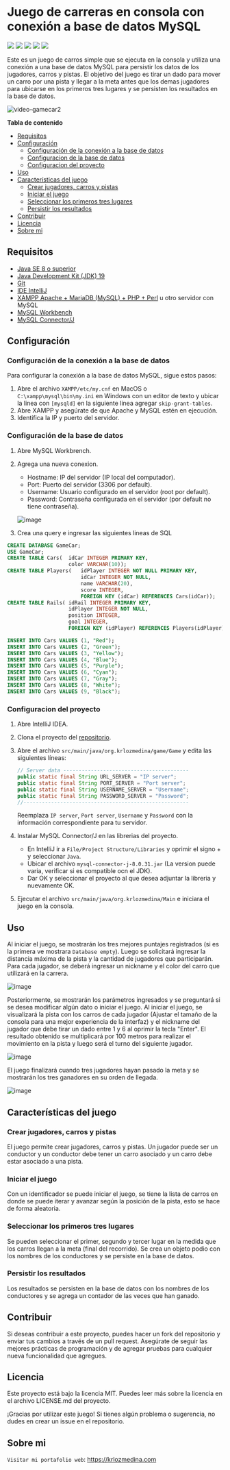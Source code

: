 # Juego de carreras en consola con conexión a base de datos MySQL

![](https://img.shields.io/github/stars/KrlozMedina/GameCar)
![](https://img.shields.io/github/forks/KrlozMedina/GameCar)
![](https://img.shields.io/github/tag/KrlozMedina/GameCar)
![](https://img.shields.io/github/release/KrlozMedina/GameCar)
![](https://img.shields.io/github/issues/KrlozMedina/GameCar)

Este es un juego de carros simple que se ejecuta en la consola y utiliza una
conexión a una base de datos MySQL para persistir los datos de los jugadores,
carros y pistas. El objetivo del juego es tirar un dado para mover un carro
por una pista y llegar a la meta antes que los demas jugadores para ubicarse
en  los primeros tres lugares y se persisten los resultados en la base de
datos.

![video-gamecar2](https://user-images.githubusercontent.com/78941509/227647932-328ed475-69ba-4f99-8372-153f3915aa10.gif)

**Tabla de contenido**

- [Requisitos](#requisitos)
- [Configuración](#configuración)
  * [Configuración de la conexión a la base de datos](#configuración-de-la-conexión-a-la-base-de-datos)
  * [Configuracion de la base de datos](#configuración-de-la-base-de-datos)
  * [Configuracion del proyecto](#configuracion-del-proyecto)
- [Uso](#uso)
- [Características del juego](#características-del-juego)
  * [Crear jugadores, carros y pistas](#crear-jugadores-carros-y-pistas)
  * [Iniciar el juego](#iniciar-el-juego)
  * [Seleccionar los primeros tres lugares](#seleccionar-los-primeros-tres-lugares)
  * [Persistir los resultados](#persistir-los-resultados)
- [Contribuir](#contribuir)
- [Licencia](#licencia)
- [Sobre mi](#sobre-mi)


## Requisitos

- [Java SE 8 o superior](https://www.java.com/en/download)
- [Java Development Kit (JDK) 19](https://www.oracle.com/java/technologies/javase/jdk19-archive-downloads.html)
- [Git](https://git-scm.com/downloads)
- [IDE IntelliJ](https://www.jetbrains.com/idea/download)
- [XAMPP Apache + MariaDB (MySQL) + PHP + Perl](https://www.apachefriends.org/es/index.html) u otro servidor con MySQL
- [MySQL Workbench](https://www.mysql.com/products/workbench/)
- [MySQL Connector/J](https://dev.mysql.com/downloads/connector/j/)

## Configuración

### Configuración de la conexión a la base de datos

Para configurar la conexión a la base de datos MySQL, sigue estos pasos:

1. Abre el archivo `XAMPP/etc/my.cnf` en MacOS o `C:\xampp\mysql\bin\my.ini` en Windows con un editor de texto y ubicar la
linea con `[mysqld]` en la siguiente linea agregar `skip-grant-tables`.
2. Abre XAMPP y asegúrate de que Apache y MySQL estén en ejecución.
3. Identifica la IP y puerto del servidor.

### Configuración de la base de datos

1. Abre MySQL Workbrench.
2. Agrega una nueva conexion.
   - Hostname: IP del servidor (IP local del computador).
   - Port: Puerto del servidor (3306 por default).
   - Username: Usuario configurado en el servidor (root por default).
   - Password: Contraseña configurada en el servidor (por default no tiene contraseña).
   
   ![image](https://user-images.githubusercontent.com/78941509/227777823-6e48be27-e063-4d2d-89f6-99d00acd6d22.png)
   
3. Crea una query e ingresar las siguientes lineas de SQL

```sql
CREATE DATABASE GameCar;
USE GameCar;
CREATE TABLE Cars(  idCar INTEGER PRIMARY KEY,
                    color VARCHAR(10));
CREATE TABLE Players(   idPlayer INTEGER NOT NULL PRIMARY KEY,
                        idCar INTEGER NOT NULL,
                        name VARCHAR(20),
                        score INTEGER,
                        FOREIGN KEY (idCar) REFERENCES Cars(idCar));
CREATE TABLE Rails( idRail INTEGER PRIMARY KEY,
                    idPlayer INTEGER NOT NULL,
                    position INTEGER,
                    goal INTEGER,
                    FOREIGN KEY (idPlayer) REFERENCES Players(idPlayer));

INSERT INTO Cars VALUES (1, "Red");
INSERT INTO Cars VALUES (2, "Green");
INSERT INTO Cars VALUES (3, "Yellow");
INSERT INTO Cars VALUES (4, "Blue");
INSERT INTO Cars VALUES (5, "Purple");
INSERT INTO Cars VALUES (6, "Cyan");
INSERT INTO Cars VALUES (7, "Gray");
INSERT INTO Cars VALUES (8, "White");
INSERT INTO Cars VALUES (9, "Black");
```

### Configuracion del proyecto

1. Abre IntelliJ IDEA.
2. Clona el proyecto del [repositorio](https://github.com/KrlozMedina/GameCar.git).
3. Abre el archivo `src/main/java/org.krlozmedina/game/Game` y edita las siguientes líneas:

    ```java
    // Server data -----------------------------------------
    public static final String URL_SERVER = "IP server";
    public static final String PORT_SERVER = "Port server";
    public static final String USERNAME_SERVER = "Username";
    public static final String PASSWORD_SERVER = "Password";
    //------------------------------------------------------
    ```

    Reemplaza `IP server`, `Port server`, `Username` y `Password` con la
    información correspondiente para tu servidor.
    
4. Instalar MySQL Connector/J en las librerias del proyecto.
    - En IntelliJ ir a `File/Project Structure/Libraries` y oprimir el signo + y seleccionar `Java`.
    - Ubicar el archivo `mysql-connector-j-8.0.31.jar` (La version puede varia, verificar si es compatible ocn el JDK).
    - Dar OK y seleccionar el proyecto al que desea adjuntar la libreria y nuevamente OK.

4. Ejecutar el archivo `src/main/java/org.krlozmedina/Main` e iniciara el
juego en la consola.

## Uso

Al iniciar el juego, se mostrarán los tres mejores puntajes registrados (si es la primera ve mostrara `Database empty`). Luego se solicitará ingresar la distancia máxima de la pista y la cantidad de jugadores que participarán. Para cada jugador, se deberá ingresar un nickname y el color del carro que utilizará en la carrera.

![image](https://user-images.githubusercontent.com/78941509/227781074-c2bd9b53-2ccd-4b10-8bdd-e59ef8cc010d.png)

Posteriormente, se mostrarán los parámetros ingresados y se preguntará si se desea modificar algún dato o iniciar el juego. Al iniciar el juego, se visualizará la pista con los carros de cada jugador (Ajustar el tamaño de la consola para una mejor experiencia de la interfaz) y el nickname del jugador que debe tirar un dado entre 1 y 6 al oprimir la tecla "Enter". El resultado obtenido se multiplicará por 100 metros para realizar el movimiento en la pista y luego será el turno del siguiente jugador.

![image](https://user-images.githubusercontent.com/78941509/227781097-76d8bf9e-9e39-4161-8b76-c62f13818a28.png)

El juego finalizará cuando tres jugadores hayan pasado la meta y se mostrarán los tres ganadores en su orden de llegada.

![image](https://user-images.githubusercontent.com/78941509/227781208-204b4911-6969-486e-9128-5561a271bdd5.png)

## Características del juego

### Crear jugadores, carros y pistas

El juego permite crear jugadores, carros y pistas. Un jugador puede ser un
conductor y un conductor debe tener un carro asociado y un carro debe estar
asociado a una pista.

### Iniciar el juego

Con un identificador se puede iniciar el juego, se tiene la lista de carros
en donde se puede iterar y avanzar según la posición de la pista, esto se
hace de forma aleatoria.

### Seleccionar los primeros tres lugares

Se pueden seleccionar el primer, segundo y tercer lugar en la medida que
los carros llegan a la meta (final del recorrido). Se crea un objeto podio
con los nombres de los conductores y se persiste en la base de datos.

### Persistir los resultados

Los resultados se persisten en la base de datos con los nombres de los
conductores y se agrega un contador de las veces que han ganado.

## Contribuir

Si deseas contribuir a este proyecto, puedes hacer un fork del repositorio
y enviar tus cambios a través de un pull request. Asegúrate de seguir las
mejores prácticas de programación y de agregar pruebas para cualquier nueva
funcionalidad que agregues.

## Licencia

Este proyecto está bajo la licencia MIT. Puedes leer más sobre la licencia
en el archivo LICENSE.md del proyecto.

¡Gracias por utilizar este juego! Si tienes algún problema o sugerencia, no
dudes en crear un issue en el repositorio.

## Sobre mi

`Visitar mi portafolio web`: <https://krlozmedina.com>
